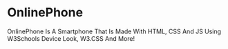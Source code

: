 # OnlinePhone
OnlinePhone Is A Smartphone That Is Made With HTML, CSS And JS Using W3Schools Device Look, W3.CSS And More!
